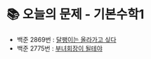 # 📚 오늘의 문제 - 기본수학1
-  백준 2869번 : [달팽이는 올라가고 싶다](https://www.acmicpc.net/problem/2869)
-  백준 2775번 : [부녀회장이 될테야](https://www.acmicpc.net/problem/2775)
